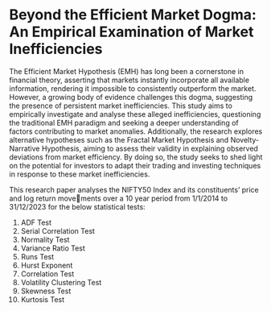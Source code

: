 # Beyond the Efficient Market Dogma: An Empirical Examination of Market Inefficiencies

The Efficient Market Hypothesis (EMH) has long been a cornerstone in financial theory, asserting that markets instantly incorporate all available information, rendering it impossible to consistently outperform the market. However, a growing body of evidence challenges this dogma, suggesting
the presence of persistent market inefficiencies. This study aims to empirically investigate and analyse these alleged inefficiencies, questioning the traditional EMH paradigm and seeking a deeper understanding of factors contributing to market anomalies.
Additionally, the research explores alternative hypotheses such as the Fractal Market Hypothesis and Novelty-Narrative Hypothesis, aiming to assess their validity in explaining observed deviations from market efficiency. By doing so, the study seeks to shed light on the potential for investors to
adapt their trading and investing techniques in response to these market inefficiencies.

This research paper analyses the NIFTY50 Index and its constituents’ price and log return movements over a 10 year period from 1/1/2014 to 31/12/2023 for the below statistical tests:

1. ADF Test
2. Serial Correlation Test
3. Normality Test
4. Variance Ratio Test
5. Runs Test
6. Hurst Exponent
7. Correlation Test
8. Volatility Clustering Test
9. Skewness Test
10. Kurtosis Test
